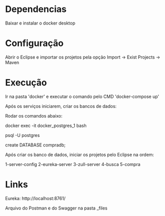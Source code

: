 # Dependencias

Baixar e instalar o docker desktop

# Configuração

Abrir o Eclipse e importar os projetos pela opção Import -> Exist Projects -> Maven

# Execução

Ir na pasta 'docker' e executar o comando pelo CMD 'docker-compose up'

Após os serviços iniciarem, criar os bancos de dados:

Rodar os comandos abaixo:

docker exec -it docker_postgres_1 bash

psql -U postgres

create DATABASE compradb;

Após criar os banco de dados, iniciar os projetos pelo Eclipse na ordem:

1-server-config
2-eureka-server
3-zull-server
4-busca
5-compra

# Links

Eureka: http://localhost:8761/

Arquivo do Postman e do Swagger na pasta _files